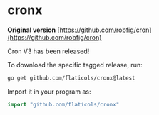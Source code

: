 # cronx

**Original version** [https://github.com/robfig/cron](https://github.com/robfig/cron)

Cron V3 has been released!

To download the specific tagged release, run:
```bash
go get github.com/flaticols/cronх@latest
```
Import it in your program as:
```go
import "github.com/flaticols/cronx"
```